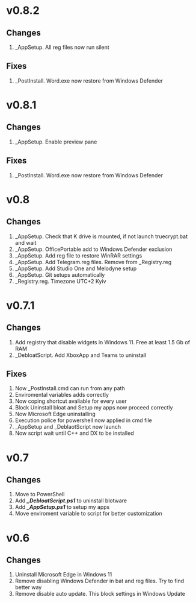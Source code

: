# v0.8.2
## Changes
1. _AppSetup. All reg files now run silent

## Fixes
1. _PostInstall. Word.exe now restore from Windows Defender

# v0.8.1 
## Changes
1. _AppSetup. Enable preview pane

## Fixes
1. _PostInstall. Word.exe now restore from Windows Defender

# v0.8
## Changes
1. _AppSetup. Check that K drive is mounted, if not launch truecrypt.bat and wait
2. _AppSetup. OfficePortable add to Windows Defender exclusion
3. _AppSetup. Add reg file to restore WinRAR settings
4. _AppSetup. Add Telegram.reg files. Remove from _Registry.reg
5. _AppSetup. Add Studio One and Melodyne setup
6. _AppSetup. Git setups automatically
7. _Registry.reg. Timezone UTC+2 Kyiv

# v0.7.1
## Changes
1. Add registry that disable widgets in Windows 11. Free at least 1.5 Gb of RAM
2. _DebloatScript. Add XboxApp and Teams to uninstall

## Fixes 
1. Now _PostInstall.cmd can run from any path
2. Enviromental variables adds correctly
3. Now coping shortcut avaliable for every user
4. Block Uninstall bloat and Setup my apps now proceed correctly
5. Now Microsoft Edge uninstalling
6. Execution police for powershell now applied in cmd file
7. _AppSetup and _DeblaotScript now launch
8. Now script wait until C++ and DX to be installed

# v0.7
## Changes 
1. Move to PowerShell
2. Add ***_DebloatScript.ps1*** to uninstall blotware
3. Add ***_AppSetup.ps1*** to setup my apps
4. Move enviroment variable to script for better customization

# v0.6
## Changes
1. Uninstall Microsoft Edge in Windows 11 
2. Remove disabling Windows Defender in bat and reg files. Try to find better way
3. Remove disable auto update. This block settings in Windows Update 




